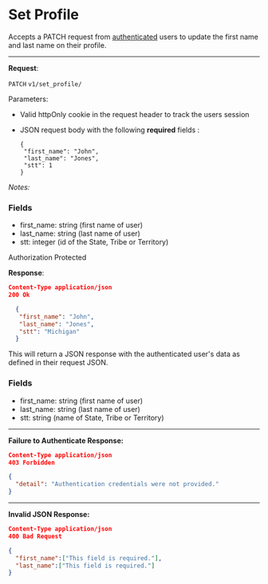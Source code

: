 
# Set Profile
Accepts a PATCH request from [authenticated](api/authentication.md) users to update the first name and last name on their profile. 

 
----
**Request**:

`PATCH` `v1/set_profile/`

Parameters:

- Valid httpOnly cookie in the request header to track the users session

- JSON request body with the following **required** fields :
  ```
  {
   "first_name": "John",
   "last_name": "Jones",
   "stt": 1
  }
  ```

*Notes:*

### Fields
* first_name: string (first name of user)
* last_name: string (last name of user)
* stt: integer (id of the State, Tribe or Territory)


Authorization Protected 

**Response**:

```json
Content-Type application/json
200 Ok

  {
   "first_name": "John",
   "last_name": "Jones",
   "stt": "Michigan"
  }
```

This will return a JSON response with the authenticated user's data as defined in their request JSON.

### Fields
* first_name: string (first name of user)
* last_name: string (last name of user)
* stt: string (name of State, Tribe or Territory)

----
**Failure to Authenticate Response:**


```json
Content-Type application/json
403 Forbidden

{
  "detail": "Authentication credentials were not provided."
}
```

----
**Invalid JSON Response:**


```json
Content-Type application/json
400 Bad Request

{
  "first_name":["This field is required."],
  "last_name":["This field is required."]
}
```
